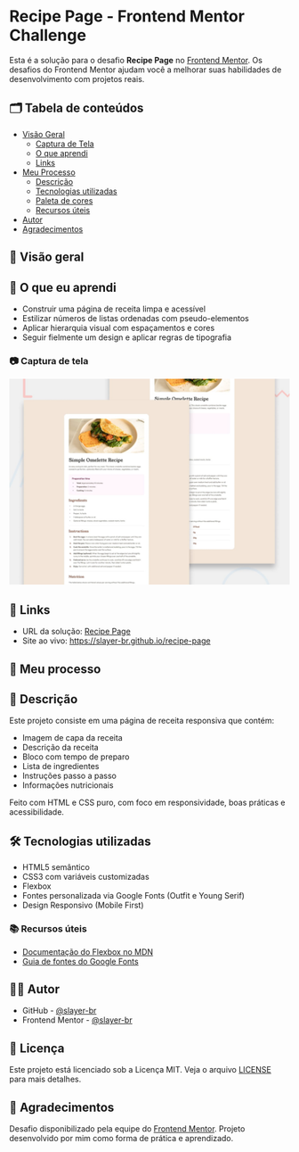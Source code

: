 # Recipe Page - Frontend Mentor Challenge


Esta é a solução para o desafio **Recipe Page** no <a href="https://www.frontendmentor.io/challenges/recipe-page-KiTsR8QQKm" target="_blank" rel="noopener noreferrer">Frontend Mentor</a>. Os desafios do Frontend Mentor ajudam você a melhorar suas habilidades de desenvolvimento com projetos reais.

## 🗂 Tabela de conteúdos

- [Visão Geral](#-visão-geral)
  - [Captura de Tela](#-captura-de-tela)
  - [O que aprendi](#-o-que-eu-aprendi)
  - [Links](#-links)
- [Meu Processo](#-meu-processo)
  - [Descrição](#-descrição)
  - [Tecnologias utilizadas](#️-tecnologias-utilizadas)
  - [Paleta de cores](#-paleta-de-cores)
  - [Recursos úteis](#-recursos-úteis)
- [Autor](#-autor)
- [Agradecimentos](#-agradecimentos)

## 📌 Visão geral

## 🎯 O que eu aprendi

- Construir uma página de receita limpa e acessível
- Estilizar números de listas ordenadas com pseudo-elementos
- Aplicar hierarquia visual com espaçamentos e cores
- Seguir fielmente um design e aplicar regras de tipografia

### 📷 Captura de tela
![Preview do Projeto](./assets/images/preview.jpg)

## 🔗 Links

- URL da solução: <a href="https://github.com/slayer-br/recipe-page" target="_blank" rel="noopener noreferrer">Recipe Page</a>
- Site ao vivo: <a href="https://slayer-br.github.io/recipe-page" target="_blank" rel="noopener noreferrer">https://slayer-br.github.io/recipe-page</a>

## 🚀 Meu processo

## 📄 Descrição

Este projeto consiste em uma página de receita responsiva que contém:

- Imagem de capa da receita
- Descrição da receita
- Bloco com tempo de preparo
- Lista de ingredientes
- Instruções passo a passo
- Informações nutricionais

Feito com HTML e CSS puro, com foco em responsividade, boas práticas e acessibilidade.

## 🛠️ Tecnologias utilizadas

- HTML5 semântico
- CSS3 com variáveis customizadas
- Flexbox
- Fontes personalizada via Google Fonts (Outfit e Young Serif)
- Design Responsivo (Mobile First)

### 📚 Recursos úteis

- <a href="https://developer.mozilla.org/pt-BR/docs/Web/CSS/CSS_flexible_box_layout/Basic_Concepts_of_Flexbox" target="_blank" rel="noopener noreferrer">Documentação do Flexbox no MDN</a>
- <a href="https://fonts.google.com/" target="_blank" rel="noopener noreferrer">Guia de fontes do Google Fonts</a>

## 🧑‍💻 Autor

- GitHub - <a href="https://github.com/slayer-br" target="_blank" rel="noopener noreferrer">@slayer-br</a>
- Frontend Mentor - <a href="https://www.frontendmentor.io/profile/slayer-br" target="_blank" rel="noopener noreferrer">@slayer-br</a>

## 🧾 Licença

Este projeto está licenciado sob a Licença MIT. Veja o arquivo [LICENSE](./LICENSE) para mais detalhes.

## 🙌 Agradecimentos

Desafio disponibilizado pela equipe do <a href="https://www.frontendmentor.io/" target="_blank" rel="noopener noreferrer">Frontend Mentor</a>. Projeto desenvolvido por mim como forma de prática e aprendizado.
